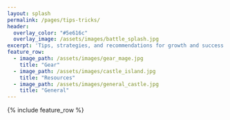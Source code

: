 ```yaml
---
layout: splash
permalink: /pages/tips-tricks/
header:
  overlay_color: "#5e616c"
  overlay_image: /assets/images/battle_splash.jpg
excerpt: 'Tips, strategies, and recommendations for growth and success in Iron Throne'
feature_row:
  - image_path: /assets/images/gear_mage.jpg
    title: "Gear"
  - image_path: /assets/images/castle_island.jpg
    title: "Resources"
  - image_path: /assets/images/general_castle.jpg
    title: "General"
---
```


{% include feature_row %}